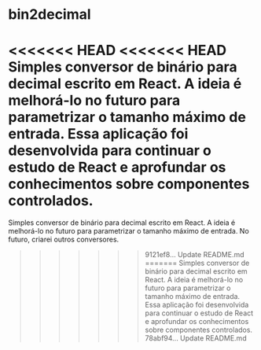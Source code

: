 # bin2decimal
<<<<<<< HEAD
<<<<<<< HEAD
Simples conversor de binário para decimal escrito em React. A ideia é melhorá-lo no futuro para parametrizar o tamanho máximo de entrada. Essa aplicação foi desenvolvida para continuar o estudo de React e aprofundar os conhecimentos sobre componentes controlados.
=======
Simples conversor de binário para decimal escrito em React. A ideia é melhorá-lo no futuro para parametrizar o tamanho máximo de entrada. No futuro, criarei outros 
conversores.
>>>>>>> 9121ef8... Update README.md
=======
Simples conversor de binário para decimal escrito em React. A ideia é melhorá-lo no futuro para parametrizar o tamanho máximo de entrada. 
Essa aplicação foi desenvolvida para continuar o estudo de React e aprofundar os conhecimentos sobre componentes controlados.
>>>>>>> 78abf94... Update README.md
